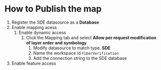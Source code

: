 # How to Publish the map

1. Register the SDE datasource as a **Database**
1. Enable mapping acess
    1. Enable dynamic access
        1. Click the Mapping tab and select **Allow per request modification of layer order and symbology**
            1. Modify datasource to match type. **SDE**
            1. Name the workspace id `FiberVerification`
            1. Add the connection string to the SDE database
1. Enable feature access
